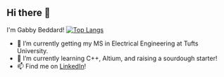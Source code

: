 ## Hi there 👋
I'm Gabby Beddard!
[![Top Langs](https://github-readme-stats.vercel.app/api/top-langs/?username=gmbeddard)](https://github.com/anuraghazra/github-readme-stats)

- 🔭 I’m currently getting my MS in Electrical Engineering at Tufts University.
- 🌱 I’m currently learning C++, Altium, and raising a sourdough starter!
- 📫 Find me on [LinkedIn](https://www.linkedin.com/in/gabrielle-beddard/)!
